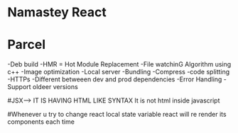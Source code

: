 # Namastey React

# Parcel

-Deb build
-HMR = Hot Module Replacement
-File watchinG Algorithm using c++
-Image optimization 
-Local server
-Bundling
-Compress
-code splitting
-HTTPs
-Different betweeen dev and prod dependencies
-Error Handling
-Support oldeer versions

#JSX--> IT IS HAVING HTML LIKE SYNTAX
It is not html inside javascript

#Whenever u try to change react local state variable react will re render its components each time
